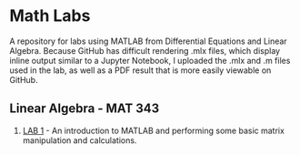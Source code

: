 # Math Labs
A repository for labs using MATLAB from Differential Equations and Linear Algebra. Because GitHub has difficult rendering .mlx files, which display inline output similar to a Jupyter Notebook, I uploaded the .mlx and .m files used in the lab, as well as a PDF result that is more easily viewable on GitHub. 

## Linear Algebra - MAT 343 
1. [LAB 1](https://github.com/WillTirone/Math_Labs_and_Notes/blob/master/Lin_Alg_MAT343/lab%201/Lab%201%20Will%20Tirone.pdf) - An introduction to MATLAB and performing some basic matrix manipulation and calculations. 
